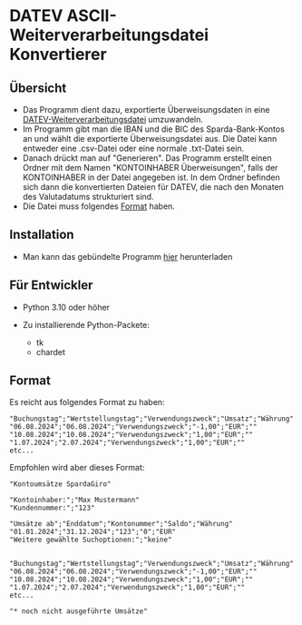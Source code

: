# DATEV ASCII-Weiterverarbeitungsdatei Konvertierer

## Übersicht
- Das Programm dient dazu, exportierte Überweisungsdaten in eine [DATEV-Weiterverarbeitungsdatei](https://apps.datev.de/help-center/documents/9226961) umzuwandeln.
- Im Programm gibt man die IBAN und die BIC des Sparda-Bank-Kontos an und wählt die exportierte Überweisungsdatei aus. Die Datei kann entweder eine .csv-Datei oder eine normale .txt-Datei sein.
- Danach drückt man auf "Generieren". Das Programm erstellt einen Ordner mit dem Namen "KONTOINHABER Überweisungen", falls der KONTOINHABER in der Datei angegeben ist.
  In dem Ordner befinden sich dann die konvertierten Dateien für DATEV, die nach den Monaten des Valutadatums strukturiert sind.
- Die Datei muss folgendes [Format](#format) haben.

## Installation
- Man kann das gebündelte Programm [hier](https://github.com/InFusion171/datev-converter/releases/tag/1.0) herunterladen

## Für Entwickler
- Python 3.10 oder höher

- Zu installierende Python-Packete:
    - tk 
    - chardet

## Format
Es reicht aus folgendes Format zu haben:
```
"Buchungstag";"Wertstellungstag";"Verwendungszweck";"Umsatz";"Währung"
"06.08.2024";"06.08.2024";"Verwendungszweck";"-1,00";"EUR";""
"10.08.2024";"10.08.2024";"Verwendungszweck";"1,00";"EUR";""
"1.07.2024";"2.07.2024";"Verwendungszweck";"1,00";"EUR";""
etc...
```

Empfohlen wird aber dieses Format:
```
"Kontoumsätze SpardaGiro"

"Kontoinhaber:";"Max Mustermann"
"Kundennummer:";"123"

"Umsätze ab";"Enddatum";"Kontonummer";"Saldo";"Währung"
"01.01.2024";"31.12.2024";"123";"0";"EUR"
"Weitere gewählte Suchoptionen:";"keine"


"Buchungstag";"Wertstellungstag";"Verwendungszweck";"Umsatz";"Währung"
"06.08.2024";"06.08.2024";"Verwendungszweck";"-1,00";"EUR";""
"10.08.2024";"10.08.2024";"Verwendungszweck";"1,00";"EUR";""
"1.07.2024";"2.07.2024";"Verwendungszweck";"1,00";"EUR";""
etc...

"* noch nicht ausgeführte Umsätze"
```


